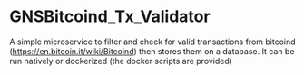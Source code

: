 # GNSBitcoind_Tx_Validator
A simple microservice to filter and check for valid transactions from bitcoind (https://en.bitcoin.it/wiki/Bitcoind) then stores them on a database. It can be run natively or dockerized (the docker scripts are provided)
